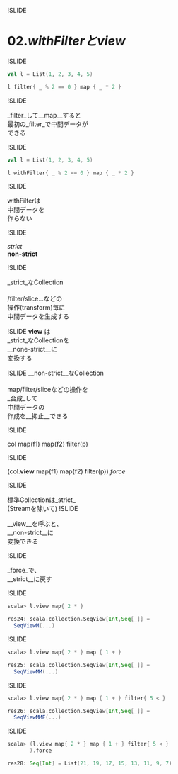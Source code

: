 !SLIDE

# 02._withFilterとview_

!SLIDE

```scala
val l = List(1, 2, 3, 4, 5)

l filter{ _ % 2 == 0 } map { _ * 2 }
```

!SLIDE

_filter_して__map__すると<br/>
最初の_filter_で中間データが<br/>
できる

!SLIDE

```scala
val l = List(1, 2, 3, 4, 5)

l withFilter{ _ % 2 == 0 } map { _ * 2 }
```

!SLIDE

<span>withFilter</span>は<br/>
中間データを<br/>
作らない

!SLIDE

_strict_ <br/>
__non-strict__

!SLIDE

_strict_なCollection<br/>
<br/>
/filter/slice...などの<br/>
操作(transform)毎に<br/>
<span>中間データ</span>を生成する

!SLIDE
__view__ は<br/>
_strict_なCollectionを<br/>
__none-strict__に<br/>
変換する

!SLIDE
__non-strict__なCollection<br/>
<br/>
map/filter/sliceなどの操作を<br/>
_合成_して<br/>
<span>中間データ</span>の<br/>
作成を__抑止__できる

!SLIDE


col map(f1) map(f2) filter(p)


!SLIDE

(col.__view__ map(f1) map(f2) filter(p))._force_

!SLIDE

標準Collectionは_strict_<br/>
(Streamを除いて)
!SLIDE

__view__を呼ぶと、<br/>
__non-strict__に<br/>
変換できる

!SLIDE

_force_で、<br/>
__strict__に戻す


!SLIDE

```scala
scala> l.view map{ 2 * }

res24: scala.collection.SeqView[Int,Seq[_]] =
  SeqViewM(...)
```

!SLIDE

```scala
scala> l.view map{ 2 * } map { 1 + }

res25: scala.collection.SeqView[Int,Seq[_]] =
  SeqViewMM(...)
```

!SLIDE

```scala
scala> l.view map{ 2 * } map { 1 + } filter{ 5 < }

res26: scala.collection.SeqView[Int,Seq[_]] =
  SeqViewMMF(...)
```

!SLIDE

```scala
scala> (l.view map{ 2 * } map { 1 + } filter{ 5 < }
       ).force

res28: Seq[Int] = List(21, 19, 17, 15, 13, 11, 9, 7)
```


